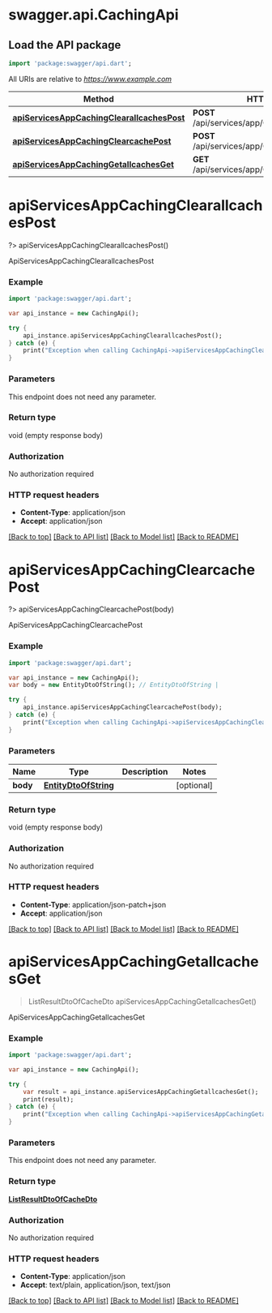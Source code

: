 # swagger.api.CachingApi

## Load the API package
```dart
import 'package:swagger/api.dart';
```

All URIs are relative to *https://www.example.com*

Method | HTTP request | Description
------------- | ------------- | -------------
[**apiServicesAppCachingClearallcachesPost**](CachingApi.md#apiServicesAppCachingClearallcachesPost) | **POST** /api/services/app/Caching/ClearAllCaches | ApiServicesAppCachingClearallcachesPost
[**apiServicesAppCachingClearcachePost**](CachingApi.md#apiServicesAppCachingClearcachePost) | **POST** /api/services/app/Caching/ClearCache | ApiServicesAppCachingClearcachePost
[**apiServicesAppCachingGetallcachesGet**](CachingApi.md#apiServicesAppCachingGetallcachesGet) | **GET** /api/services/app/Caching/GetAllCaches | ApiServicesAppCachingGetallcachesGet


# **apiServicesAppCachingClearallcachesPost**
?> apiServicesAppCachingClearallcachesPost()

ApiServicesAppCachingClearallcachesPost



### Example 
```dart
import 'package:swagger/api.dart';

var api_instance = new CachingApi();

try { 
    api_instance.apiServicesAppCachingClearallcachesPost();
} catch (e) {
    print("Exception when calling CachingApi->apiServicesAppCachingClearallcachesPost: $e\n");
}
```

### Parameters
This endpoint does not need any parameter.

### Return type

void (empty response body)

### Authorization

No authorization required

### HTTP request headers

 - **Content-Type**: application/json
 - **Accept**: application/json

[[Back to top]](#) [[Back to API list]](../README.md#documentation-for-api-endpoints) [[Back to Model list]](../README.md#documentation-for-models) [[Back to README]](../README.md)

# **apiServicesAppCachingClearcachePost**
?> apiServicesAppCachingClearcachePost(body)

ApiServicesAppCachingClearcachePost



### Example 
```dart
import 'package:swagger/api.dart';

var api_instance = new CachingApi();
var body = new EntityDtoOfString(); // EntityDtoOfString | 

try { 
    api_instance.apiServicesAppCachingClearcachePost(body);
} catch (e) {
    print("Exception when calling CachingApi->apiServicesAppCachingClearcachePost: $e\n");
}
```

### Parameters

Name | Type | Description  | Notes
------------- | ------------- | ------------- | -------------
 **body** | [**EntityDtoOfString**](EntityDtoOfString.md)|  | [optional] 

### Return type

void (empty response body)

### Authorization

No authorization required

### HTTP request headers

 - **Content-Type**: application/json-patch+json
 - **Accept**: application/json

[[Back to top]](#) [[Back to API list]](../README.md#documentation-for-api-endpoints) [[Back to Model list]](../README.md#documentation-for-models) [[Back to README]](../README.md)

# **apiServicesAppCachingGetallcachesGet**
> ListResultDtoOfCacheDto apiServicesAppCachingGetallcachesGet()

ApiServicesAppCachingGetallcachesGet



### Example 
```dart
import 'package:swagger/api.dart';

var api_instance = new CachingApi();

try { 
    var result = api_instance.apiServicesAppCachingGetallcachesGet();
    print(result);
} catch (e) {
    print("Exception when calling CachingApi->apiServicesAppCachingGetallcachesGet: $e\n");
}
```

### Parameters
This endpoint does not need any parameter.

### Return type

[**ListResultDtoOfCacheDto**](ListResultDtoOfCacheDto.md)

### Authorization

No authorization required

### HTTP request headers

 - **Content-Type**: application/json
 - **Accept**: text/plain, application/json, text/json

[[Back to top]](#) [[Back to API list]](../README.md#documentation-for-api-endpoints) [[Back to Model list]](../README.md#documentation-for-models) [[Back to README]](../README.md)

